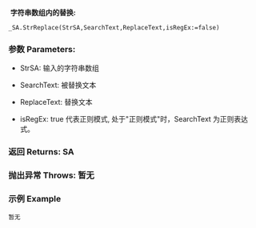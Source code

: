
​	**字符串数组内的替换:**

```autohotkey
_SA.StrReplace(StrSA,SearchText,ReplaceText,isRegEx:=false)
```

### 参数 Parameters: 

- StrSA: 输入的字符串数组

- SearchText: 被替换文本

- ReplaceText:   替换文本

- isRegEx: true 代表正则模式, 处于"正则模式"时，SearchText 为正则表达式。

### 返回 Returns: SA

### 抛出异常 Throws: 暂无

### 示例 Example

```autohotkey
暂无
```
